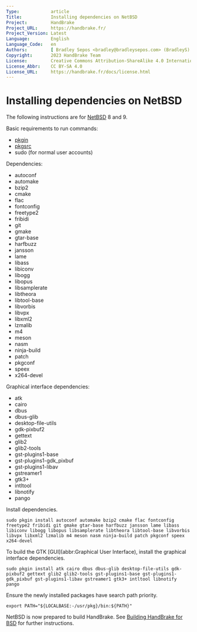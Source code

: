 ```yaml
---
Type:            article
Title:           Installing dependencies on NetBSD
Project:         HandBrake
Project_URL:     https://handbrake.fr/
Project_Version: Latest
Language:        English
Language_Code:   en
Authors:         [ Bradley Sepos <bradley@bradleysepos.com> (BradleyS) ]
Copyright:       2023 HandBrake Team
License:         Creative Commons Attribution-ShareAlike 4.0 International
License_Abbr:    CC BY-SA 4.0
License_URL:     https://handbrake.fr/docs/license.html
---
```


Installing dependencies on NetBSD
=================================

The following instructions are for [NetBSD](https://www.netbsd.org/) 8 and 9.

Basic requirements to run commands:

- [pkgin](https://wiki.netbsd.org/pkgsrc/how_to_upgrade_packages/)
- [pkgsrc](https://www.netbsd.org/docs/pkgsrc/getting.html)
- sudo (for normal user accounts)

Dependencies:

- autoconf
- automake
- bzip2
- cmake
- flac
- fontconfig
- freetype2
- fribidi
- git
- gmake
- gtar-base
- harfbuzz
- jansson
- lame
- libass
- libiconv
- libogg
- libopus
- libsamplerate
- libtheora
- libtool-base
- libvorbis
- libvpx
- libxml2
- lzmalib
- m4
- meson
- nasm
- ninja-build
- patch
- pkgconf
- speex
- x264-devel

Graphical interface dependencies:

- atk
- cairo
- dbus
- dbus-glib
- desktop-file-utils
- gdk-pixbuf2
- gettext
- glib2
- glib2-tools
- gst-plugins1-base
- gst-plugins1-gdk_pixbuf
- gst-plugins1-libav
- gstreamer1
- gtk3+
- intltool
- libnotify
- pango

Install dependencies.

    sudo pkgin install autoconf automake bzip2 cmake flac fontconfig freetype2 fribidi git gmake gtar-base harfbuzz jansson lame libass libiconv libogg libopus libsamplerate libtheora libtool-base libvorbis libvpx libxml2 lzmalib m4 meson nasm ninja-build patch pkgconf speex x264-devel

To build the GTK [GUI](abbr:Graphical User Interface), install the graphical interface dependencies.

    sudo pkgin install atk cairo dbus dbus-glib desktop-file-utils gdk-pixbuf2 gettext glib2 glib2-tools gst-plugins1-base gst-plugins1-gdk_pixbuf gst-plugins1-libav gstreamer1 gtk3+ intltool libnotify pango

Ensure the newly installed packages have search path priority.

    export PATH="${LOCALBASE:-/usr/pkg}/bin:${PATH}"

NetBSD is now prepared to build HandBrake. See [Building HandBrake for BSD](build-bsd.html) for further instructions.
